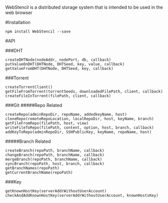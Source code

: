 WebStencil is a distributed storage system that is intended to be used in the web browser

#Installation
```
npm install WebStencil --save
```

#API

###DHT
```
createDHTNode(nodeAddr, nodePort, db, callback)
putValueOnDHT(DHTNode, DHTSeed, key, value, callback)
getValueFromDHT(DHTNode, DHTSeed, key, callback)
```

###Torrent
```
createTorrentClient()
getFileFromTorrent(torrentSeeds, downloadedFilePath, client, callback)
createFileInTorrent(filePath, client, callback)
```

###Git
#####Repo Related
```
createRepo(adminRepoDir, repoName, addedkeyName, host)
cloneRepo(remoteRepoLocation, localRepoDir, host, keyName, branch)
getFileFromRepo(filePath, host, view)
writeFileToRepo(filePath, content, option, host, branch, callback)
addKeyToRepo(adminRepoDir, SSHPublicKey, keyName, repoName, host)
```

#####Branch Related
```
createBranch(repoPath, branchName, callback)
changeBranch(repoPath, branchName, callback)
mergeBranch(repoPath, branchName, callback)
syncBranch(repoPath, host, branch, callback)
getBranchNames(repoPath)
getCurrentBranchName(repoPath)
```

###Key
```
getKnownHostKey(serverAddrWithoutUserAccount)
checkAndAddKnownHostKey(serverAddrWithoutUserAccount, knownHostsKey)
```